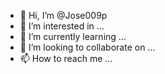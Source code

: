 - 👋 Hi, I’m @Jose009p
- 👀 I’m interested in ...
- 🌱 I’m currently learning ...
- 💞️ I’m looking to collaborate on ...
- 📫 How to reach me ...

<!---
Jose009p/Jose009p is a ✨ special ✨ repository because its `README.md` (this file) appears on your GitHub profile.
You can click the Preview link to take a look at your changes.
--->
